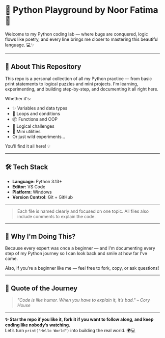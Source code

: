 # 🐍 Python Playground by Noor Fatima 🚀

Welcome to my Python coding lab — where bugs are conquered, logic flows like poetry, and every line brings me closer to mastering this beautiful language. 💻✨

---

## 🎯 About This Repository

This repo is a personal collection of all my Python practice — from basic print statements to logical puzzles and mini projects. I'm learning, experimenting, and building step-by-step, and documenting it all right here. 

Whether it's:
- ✨ Variables and data types
- 🔄 Loops and conditions
- 📦 Functions and OOP
- 🧪 Logical challenges
- 🔧 Mini utilities
- Or just wild experiments...

You'll find it all here! 💡

---

## 🛠️ Tech Stack

- **Language:** Python 3.13+  
- **Editor:** VS Code  
- **Platform:** Windows  
- **Version Control:** Git + GitHub  

---


> Each file is named clearly and focused on one topic. All files also include comments to explain the code.

---


## 💬 Why I'm Doing This?

Because every expert was once a beginner — and I'm documenting every step of my Python journey so I can look back and smile at how far I've come.

Also, if you're a beginner like me — feel free to fork, copy, or ask questions!

---


## 🧠 Quote of the Journey

> _"Code is like humor. When you have to explain it, it’s bad." – Cory House_

---

**✨ Star the repo if you like it, fork it if you want to follow along, and keep coding like nobody’s watching.**  
Let’s turn `print("Hello World")` into building the real world. 🌍💻



